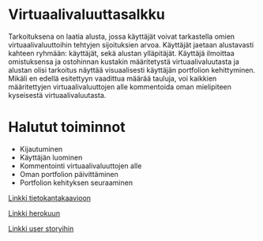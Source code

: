 # Virtuaalivaluuttasalkku 

Tarkoituksena on laatia alusta, jossa käyttäjät voivat tarkastella omien virtuaalivaluuttoihin tehtyjen sijoituksien arvoa. Käyttäjät jaetaan alustavasti kahteen ryhmään: käyttäjät, sekä alustan ylläpitäjät. Käyttäjä ilmoittaa omistuksensa ja ostohinnan kustakin määritetystä virtuaalivaluutasta ja alustan olisi tarkoitus näyttää visuaalisesti käyttäjän portfolion kehittyminen. Mikäli en edellä esitettyyn vaadittua määrää tauluja, voi kaikkien määritettyjen virtuaalivaluuttojen alle kommentoida oman mielipiteen kyseisestä virtuaalivaluutasta. 

<h1> Halutut toiminnot </h1>

- Kijautuminen
- Käyttäjän luominen
- Kommentointi virtuaalivaluuttojen alle
- Oman portfolion päivittäminen
- Portfolion kehityksen seuraaminen

[Linkki tietokantakaavioon](https://github.com/OttoLasma/VirtuaalivaluuttaPortfolio/blob/master/documentation/Screenshot%20from%202020-05-13%2020-04-25.png)

[Linkki herokuun](https://tsoha-cryptoportfolio.herokuapp.com/)

[Linkki user storyihin](https://github.com/OttoLasma/VirtuaalivaluuttaPortfolio/blob/master/documentation/userstory.md)
